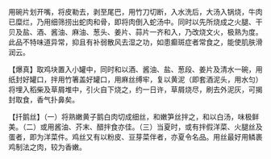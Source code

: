 用碗片划开嘴，将皮勒去，剥至尾巴，用竹刀切断，入水洗后，大汤入锅烧，牛肉已糜烂，乃用细筛捞出蛇肉和骨，即将肉倒入蛇汤中。同时以先所烧成之火腿、干贝及盐、酒、酱油、麻油、葱头、姜片、蒜片一齐和入，乃改烧文火，极熟为度。此品不特味道异常，抑且有补弱散风去湿之功，如患癫斑症者常食之，能使肌肤滑润云。

【爆真】取鸡块置入小罐中，同时和以酒、酱油、盐、葱段、姜片及清水一碗，用纸封好罐口，拌用竹箸盖好罐口，用麻丝缚牢，复以黄泥（即套酒泥头，用水匀）将埋入稻柴及草屑堆中，引火自下烧之，约一日许，草屑烧尽，刷去外泥灰，可揭封取食，香气扑鼻矣。

【扦鹅丝】（一）将熟嫩黄子鹅白肉切成细丝，和嫩笋丝拌之，和以白汤，味极鲜美。（二）或用酱油、芥末、醋拌食亦佳。（三）当夏时，或有拌假洋菜、火腿丝及蛋者，即为洋菜件。鸡丝又有以粉皮、豆芽菜伴者，亦夏令名品。用丝最好用鳞裹鸡制法之肉，较为香嫩。